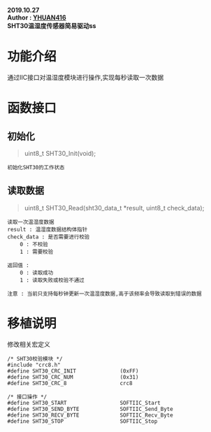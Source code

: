 **2019.10.27**  
**Author : [YHUAN416](https://github.com/yhuan416)**  
**SHT30温湿度传感器简易驱动ss**

# 功能介绍
通过IIC接口对温湿度模块进行操作,实现每秒读取一次数据

# 函数接口

## 初始化
> uint8_t SHT30_Init(void);  
```
初始化SHT30的工作状态
```

## 读取数据
> uint8_t SHT30_Read(sht30_data_t *result, uint8_t check_data);  
```
读取一次温湿度数据  
result : 温湿度数据结构体指针  
check_data : 是否需要进行校验  
    0 : 不校验  
    1 : 需要校验 

返回值 : 
    0 : 读取成功
    1 : 读取失败或校验不通过

注意 : 当前只支持每秒钟更新一次温湿度数据,高于该频率会导致读取到错误的数据
```

# 移植说明  
修改相关宏定义
```
/* SHT30校验模块 */
#include "crc8.h"
#define SHT30_CRC_INIT				(0xFF)
#define SHT30_CRC_NUM				(0x31)
#define SHT30_CRC_8					crc8

/* 接口操作 */
#define SHT30_START					SOFTIIC_Start
#define SHT30_SEND_BYTE				SOFTIIC_Send_Byte
#define SHT30_RECV_BYTE				SOFTIIC_Recv_Byte
#define SHT30_STOP					SOFTIIC_Stop
```
